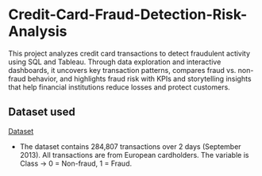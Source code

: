 # Credit-Card-Fraud-Detection-Risk-Analysis
This project analyzes credit card transactions to detect fraudulent activity using SQL and Tableau. Through data exploration and interactive dashboards, it uncovers key transaction patterns, compares fraud vs. non-fraud behavior, and highlights fraud risk with KPIs and storytelling insights that help financial institutions reduce losses and protect customers.

## Dataset used
<a href= "https://www.kaggle.com/datasets/mlg-ulb/creditcardfraud">Dataset</a>
- The dataset contains 284,807 transactions over 2 days (September 2013). All transactions are from European cardholders. The variable is Class → 0 = Non-fraud, 1 = Fraud.

